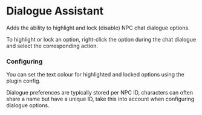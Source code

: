 # Dialogue Assistant
Adds the ability to highlight and lock (disable) NPC chat dialogue options.

To highlight or lock an option, right-click the option during the chat dialogue and select the corresponding action.

### Configuring

You can set the text colour for highlighted and locked options using the plugin config.

Dialogue preferences are typically stored per NPC ID, characters can often share a name but have a unique ID, take this into account when configuring dialogue options.
